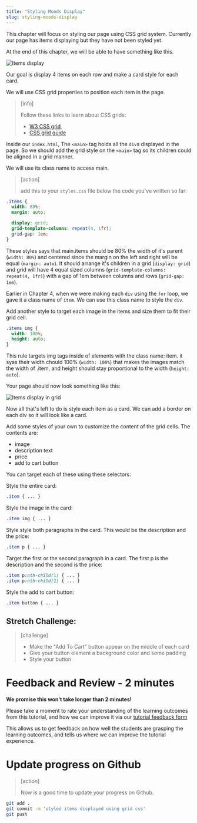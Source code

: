 ```yaml
---
title: "Styling Moods Display"
slug: styling-moods-display
---
```


This chapter will focus on styling our page using CSS grid system. Currently our page has items displaying but they have not been styled yet.

At the end of this chapter, we will be able to have something like this.

![Items display](assets/01_styling-moods-display_items-display.png "Items Display")

Our goal is display 4 items on each row and make a card style for each card.

We will use CSS grid properties to position each item in the page.

> [info]
>
> Follow these links to learn about CSS grids:
>
> - [W3 CSS grid](https://www.w3schools.com/css/css_grid.asp),
> - [CSS grid guide](https://css-tricks.com/snippets/css/complete-guide-grid/)

Inside our `index.html`, The `<main>` tag holds all the `div`s displayed in the page. So we should add the grid style on the `<main>` tag so its children could be aligned in a grid manner.

We will use its class name to access main.

>[action]
>
> add this to your `styles.css` file below the code you've written so far:
>
```css
.items {
  width: 80%;
  margin: auto;

  display: grid;
  grid-template-columns: repeat(4, 1fr);
  grid-gap: 1em;
}
```

These styles says that main.items should be 80% the width of it's parent (`width: 80%`) and centered since the margin on the left and right will be equal (`margin: auto`). It should arrange it's children in a grid (`display: grid`) and grid will have 4 equal sized columns (`grid-template-columns: repeat(4, 1fr)`) with a gap of 1em between columns and rows (`grid-gap: 1em`). 

Earlier in Chapter 4, when we were making each `div` using the `for` loop, we gave it a class name of `item`. We can use this class name to style the `div`.

Add another style to target each image in the items and size them to fit their grid cell.

```CSS
.items img {
  width: 100%;
  height: auto;
}
```

This rule targets img tags inside of elements with the class name: item. it syas their width chould 100% (`width: 100%`) that makes the images match the width of .item, and height should stay proportional to the width (`height: auto`). 

Your page should now look something like this:

![Items display in grid](assets/02_styling-moods-display_items-display.png)

Now all that's left to do is style each item as a card.
We can add a border on each div so it will look like a card.

Add some styles of your own to customize the content of the grid cells. The contents are: 

- image
- description text 
- price 
- add to cart button

You can target each of these using these selectors: 

Style the entire card: 

```CSS
.item { ... }
```

Style the image in the card: 

```CSS
.item img { ... }
```

Style style both paragraphs in the card. This would be the description and the price: 

```CSS
.item p { ... }
```

Target the first or the second paragraph in a card. The first p is the description and the second is the price: 

```CSS
.item p:nth-child(1) { ... }
.item p:nth-child(2) { ... }
```

Style the add to cart button: 

```CSS
.item button { ... }
```

## Stretch Challenge:

>[challenge]
>
> - Make the "Add To Cart" button appear on the middle of each card
> - Give your button element a background color and some padding
> - Style your button

# Feedback and Review - 2 minutes

**We promise this won't take longer than 2 minutes!**

Please take a moment to rate your understanding of the learning outcomes from this tutorial, and how we can improve it via our [tutorial feedback form](https://forms.gle/BrEWZioQ566MSXMH6)

This allows us to get feedback on how well the students are grasping the learning outcomes, and tells us where we can improve the tutorial experience.

# Update progress on Github

> [action]
>
> Now is a good time to update your progress on Github.
>
```bash
git add .
git commit -m 'styled items displayed using grid css'
git push
```
